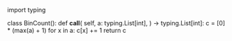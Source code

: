 import typing


class BinCount():
  def __call__(
    self,
    a: typing.List[int],
  ) -> typing.List[int]:
    c = [0] * (max(a) + 1)
    for x in a: c[x] += 1
    return c
